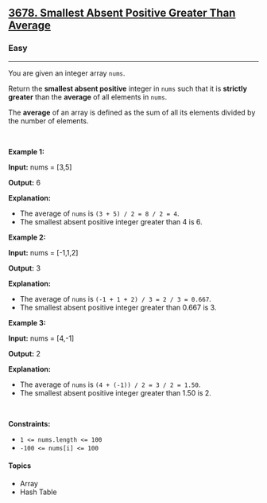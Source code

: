 <h2><a href="https://leetcode.com/problems/smallest-absent-positive-greater-than-average">3678. Smallest Absent Positive Greater Than Average</a></h2><h3>Easy</h3><hr><p>You are given an integer array <code>nums</code>.</p>

<p>Return the <strong>smallest absent positive</strong> integer in <code>nums</code> such that it is <strong>strictly greater</strong> than the <strong>average</strong> of all elements in <code>nums</code>.</p>
The <strong>average</strong> of an array is defined as the sum of all its elements divided by the number of elements.
<p>&nbsp;</p>
<p><strong class="example">Example 1:</strong></p>

<div class="example-block">
<p><strong>Input:</strong> <span class="example-io">nums = [3,5]</span></p>

<p><strong>Output:</strong> <span class="example-io">6</span></p>

<p><strong>Explanation:</strong></p>

<ul>
	<li>The average of <code>nums</code> is <code>(3 + 5) / 2 = 8 / 2 = 4</code>.</li>
	<li>The smallest absent positive integer greater than 4 is 6.</li>
</ul>
</div>

<p><strong class="example">Example 2:</strong></p>

<div class="example-block">
<p><strong>Input:</strong> <span class="example-io">nums = [-1,1,2]</span></p>

<p><strong>Output:</strong> <span class="example-io">3</span></p>

<p><strong>Explanation:</strong></p>

<ul>
	<li>​​​​​​​The average of <code>nums</code> is <code>(-1 + 1 + 2) / 3 = 2 / 3 = 0.667</code>.</li>
	<li>The smallest absent positive integer greater than 0.667 is 3.</li>
</ul>
</div>

<p><strong class="example">Example 3:</strong></p>

<div class="example-block">
<p><strong>Input:</strong> <span class="example-io">nums = [4,-1]</span></p>

<p><strong>Output:</strong> <span class="example-io">2</span></p>

<p><strong>Explanation:</strong></p>

<ul>
	<li>The average of <code>nums</code> is <code>(4 + (-1)) / 2 = 3 / 2 = 1.50</code>.</li>
	<li>The smallest absent positive integer greater than 1.50 is 2.</li>
</ul>
</div>

<p>&nbsp;</p>
<p><strong>Constraints:</strong></p>

<ul>
	<li><code>1 &lt;= nums.length &lt;= 100</code></li>
	<li><code>-100 &lt;= nums[i] &lt;= 100</code>​​​​​​​</li>
</ul>

#### Topics

- Array
- Hash Table